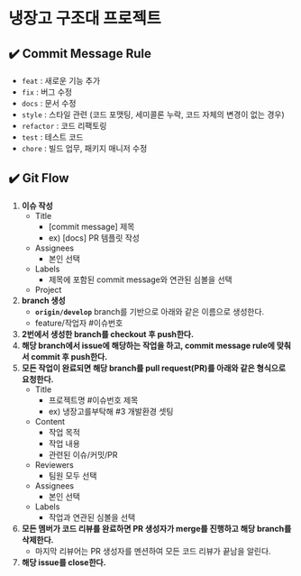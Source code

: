 # 냉장고 구조대 프로젝트

## ✔️ Commit Message Rule

- `feat` : 새로운 기능 추가
- `fix` : 버그 수정
- `docs` : 문서 수정
- `style` : 스타일 관련 (코드 포맷팅, 세미콜론 누락, 코드 자체의 변경이 없는 경우)
- `refactor` : 코드 리팩토링
- `test` : 테스트 코드
- `chore` : 빌드 업무, 패키지 매니저 수정

## ✔️ Git Flow

1. **이슈 작성**
   - Title
     - [commit message] 제목
     - ex) [docs] PR 템플릿 작성
   - Assignees
     - 본인 선택
   - Labels
     - 제목에 포함된 commit message와 연관된 심볼을 선택
   - Project
2. **branch 생성**
   - **`origin/develop`** branch를 기반으로 아래와 같은 이름으로 생성한다.
   - feature/작업자 #이슈번호
3. **2번에서 생성한 branch를 checkout 후 push한다.**
4. **해당 branch에서 issue에 해당하는 작업을 하고, commit message rule에 맞춰서 commit 후 push한다.**
5. **모든 작업이 완료되면 해당 branch를 pull request(PR)를 아래와 같은 형식으로 요청한다.**
   - Title
     - 프로젝트명 #이슈번호 제목
     - ex) 냉장고를부탁해 #3 개발환경 셋팅
   - Content
     - 작업 목적
     - 작업 내용
     - 관련된 이슈/커밋/PR
   - Reviewers
     - 팀원 모두 선택
   - Assignees
     - 본인 선택
   - Labels
     - 작업과 연관된 심볼을 선택
6. **모든 멤버가 코드 리뷰를 완료하면 PR 생성자가 merge를 진행하고 해당 branch를 삭제한다.**
   - 마지막 리뷰어는 PR 생성자를 멘션하여 모든 코드 리뷰가 끝남을 알린다.
7. **해당 issue를 close한다.**
